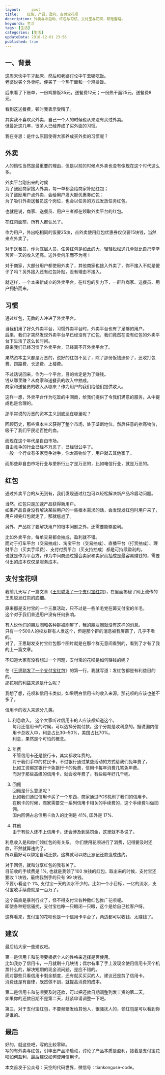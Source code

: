 ```yaml
---   
layout:     post  
title:    红包、产品、盈利、支付宝花呗 
description: 外卖与冷启动、红包与习惯、支付宝与花呗，都是套路。 
keywords: 生活
tags: [生活]  
categories: [生活]  
updateData: 2018-12-01 23:56  
published: true   
---  
```


 


## 一、背景

这周末快中午才起床，然后和老婆讨论中午去哪吃饭。  
老婆说买个外卖吧，便买了一个热干面和一个鸡排饭。  


后来看了下账单，一份鸡排饭35元，送餐费12元；一份热干面25元，送餐费8元。  


看到这送餐费，顿时我表示受精了。  


其实我不喜欢买外卖，自己一个人的时候也从来没有买过外卖。  
但最近这几年，很多人已经养成了买外面的习惯。  


我在寻思：是什么原因使得大家养成买外卖的习惯呢？  


## 外卖

人的惰性当然是最重要的理由，但是以前的时候点外卖也没有像现在这个时代这么多。  


外卖平台刚出来的时候  
为了鼓励商家接入外卖，每一单都会给商家补贴红包；  
为了鼓励用户点外卖，会给用户发大额优惠券红包；  
为了吸引外卖送餐员这个岗位，也会以任务的方式发放任务红包。  


也就是说，商家、送餐员、用户三者都在领取外卖平台的红包。  


在红包面前，所有人都认怂了。  


作为用户，外出吃相同的饭要25块，点外卖使用红包优惠券仅仅要15块钱，当然来点外卖了。  


对于送餐员，作为底层人员，任务红包是如此的大，轻轻松松送几单就比自己辛辛苦苦一天的收入还高。送外卖何乐而不为呢！  


对于商家，大部分用户都使用外卖了，其他商家也接入外卖了，你不接入不就是傻子了吗？另外接入还有红包补贴，没有理由不接入。  


就这样，一个本来新成立的外卖平台，在红包的引力下，一群群商家、送餐员、用户拥挤而来。  


## 习惯

通过红包，无数的人冲进了外卖平台。  


当我们用了好久外卖平台，习惯外卖平台时，外卖平台也有了足够的用户。  
后来，我们才突然发现外卖平台早已经没有了红包，我们竟然在没有红包的外卖平台下生活了这么长时间。  
原来我们已经习惯了外卖平台，已经离不开外卖平台了。  


果然资本主义都是万恶的，说好的红包不见了，除了那份饭钱涨价了，还收打包费、跑路费、长途费、上楼费。  


不过话说回来，作为一个平台，目的肯定是为了赚钱。  
钱从哪里赚？从商家和送餐员的收入中抽成。  
商家和送餐员的收入从哪来？作为用户的我们给他们提供收入。  


这样一想，外卖平台作为吃饭的中间商，给我们提供了令我们满意的服务，从中提成也是合理的。  


那平常说的万恶的资本主义到底恶在哪里呢？  


回顾历史，那些资本主义获得了整个市场，处于垄断地位。然后任意的抬高物价，吸干了我们平民老百姓的血。  


而现在这个年代是自由市场。  
自由竞争的行业已经不万恶了，已经很公平了。  
一般一个行业有多家竞争对手，你太高物价了，用户就去其他家了。  


而那些非自由市场行业与垄断行业才是万恶的，比如电信行业，就是万恶的。  


## 红包

通过外卖平台的从无到有，我们发现通过红包可以轻松解决新产品冷启动问题。  


当然，红包只是加速产品获得新用户。  
如果产品自身没有解决某些用户的一些根本需求的话，会发现发红包时用户来了，用户领完红包就走了，那就尴尬了。  


另外，产品除了要解决用户的根本问题之外，还需要能够盈利。  


比如外卖平台，每单交易都会抽成，盈利就不错。  
而对于打车平台（交易抽成）、淘宝平台（交易抽成）、直播平台（打赏抽成）、理财平台（买卖手续费）、支付付费平台（买支持抽成）都是可持续盈利的。  
也就是作为平台方，作为中间商通过撮合卖家和卖家而抽成是最容易赚钱的，需要付出的成本仅仅是服务成本。  


## 支付宝花呗


我前几天写了一篇文章《[王思聪发了一个支付宝红包](https://mp.weixin.qq.com/s/ox35tPVDO6riHzhmn6lWow)》，在里面揭秘了网上流传的王思聪发红包的底细。  


原来那是支付宝的一个三赢活动，只不过是一些羊毛党在薅支付宝的羊毛。  
这个对于我们普通用户没有任何影响。


有人说他们的朋友圈和各种群被刷屏了，我的朋友圈就没有这样的消息。  
只有一个500人的校友群有人发这个，但是那个群的消息被我屏蔽了，几乎不看的。  
对了，王思聪发支付宝红包那个图片就是在那个群无意间看到的，看到了才有了我的上一篇文章。  


不知道大家有没有想过一个问题，支付宝的花呗是如何赚钱的呢？  


在《[王思聪发了一个支付宝红包](https://mp.weixin.qq.com/s/ox35tPVDO6riHzhmn6lWow)》的第一行，我就写道：发红包都是有利益目的的。  
那花呗的利益来源是什么呢？  


我想了想，花呗和信用卡类似，如果明白信用卡的收入来源，那花呗的应该也差不多了。


信用卡的收入来源分几类。  


1. 利息收入。 
这个大家听过信用卡的人应该都知道这个。  
每月还信用卡的时候，可以选择分期付款，这个分期是收利息的。据说国内信用卡总收入中，利息占比30~50%，美国占比70%。  
利息，果然是个可怕的概念。  


2. 年费  
不管信用卡还是银行卡，其实都收年费的。  
对于我们手中的贫民卡，不过银行通过某些活动的方式给我们免年费了。  
比如工资绑定银行卡免银行卡的免费，信用卡每年消费几笔免年费。  
而对于那些高级的信用卡，就会收年费了，有些每年好几千呢。  


3. 回佣  
回佣是什么意思呢？  
比如我们通过信用卡买了一个东西，商家通过POS机刷了我们的信用卡。  
在刷卡的时候，商家需要交一系列信用卡相关的手续费的，这个手续费叫做回佣。  
国内回佣占总信用卡收入的比例是 41%, 国外是 17%.  


4. 其他  
由于有些人还不上信用卡，还会涉及到惩罚金，这里就不多说了。  


利息收入是和你们领红包的有关系。
你们使用花呗进行了消费，记得要及时还款，不然就算违约了。  
所以最好可以绑定自动还款，这样就可以防止忘记还款造成违约。  


对于回佣，就和分享红包的我有关了。  
目前收的手续费是 1%, 也就是我领了100 块钱的红包，取出来的时候，支付宝还要收 1 块钱，最终我到手的只有 99 块钱。  
不要小看这个 1%, 支付宝一天的流水不少的，比如一个小目标，一亿的流水，支付宝收手续费就是一百万了。  


这个简直是暴利行业了，怪不得支付宝各种撒红包推广花呗呢。  
即使各种短信骚扰，支付宝也睁一只眼闭一只眼，这个是给自己拉客户呀。  


这样看来，支付宝的花呗也是一个信用卡平台了，两边都可以收钱，太赚钱了。  


## 建议

最后给大家一些建议吧。  


第一是信用卡和花呗要根据个人的性格来选择是否使用。   
比如我办了信用卡，一月就刷十几块钱；偶尔有事了手上没现金使用信用卡买个机票什么的，解决短期的现金流问题，是应不错的。  
而对那些只看信用卡剩余额度，还有就买买买的人，建议还是剪了信用卡。  
消费还是有自律，既然做不到，就提高消费的成本。  


第二是信用卡和花呗要及时还款，可以把还款日期调整到发工资的第二天。  
如果你的还款日期不是第二天，赶紧申请调整一下吧。  


第三，对于支付宝红包，不要频繁发给其他人，很骚扰人的，领红包是可以看到你是谁的。  

## 最后

好的，就这些吧，写的比较零碎。  
写的有外卖与红包，引申出产品冷启动，讨论了产品本质是盈利，接着是支付宝花呗如何盈利，最后建议如何使用信用卡。  


本文首发于公众号：天空的代码世界，微信号：tiankonguse-code。  


